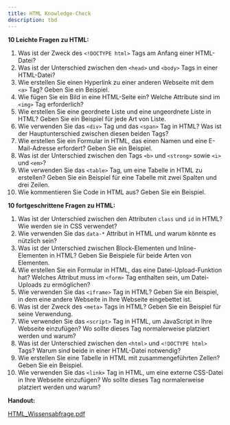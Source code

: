 ```yaml
---
title: HTML Knowledge-Check
description: tbd
---
```


**10 Leichte Fragen zu HTML:**

1. Was ist der Zweck des `<!DOCTYPE html>` Tags am Anfang einer HTML-Datei?
2. Was ist der Unterschied zwischen den `<head>` und `<body>` Tags in einer HTML-Datei?
3. Wie erstellen Sie einen Hyperlink zu einer anderen Webseite mit dem `<a>` Tag? Geben Sie ein Beispiel.
4. Wie fügen Sie ein Bild in eine HTML-Seite ein? Welche Attribute sind im `<img>` Tag erforderlich?
5. Wie erstellen Sie eine geordnete Liste und eine ungeordnete Liste in HTML? Geben Sie ein Beispiel für jede Art von Liste.
6. Wie verwenden Sie das `<div>` Tag und das `<span>` Tag in HTML? Was ist der Hauptunterschied zwischen diesen beiden Tags?
7. Wie erstellen Sie ein Formular in HTML, das einen Namen und eine E-Mail-Adresse erfordert? Geben Sie ein Beispiel.
8. Was ist der Unterschied zwischen den Tags `<b>` und `<strong>` sowie `<i>` und `<em>`?
9. Wie verwenden Sie das `<table>` Tag, um eine Tabelle in HTML zu erstellen? Geben Sie ein Beispiel für eine Tabelle mit zwei Spalten und drei Zeilen.
10. Wie kommentieren Sie Code in HTML aus? Geben Sie ein Beispiel.

**10 fortgeschrittene Fragen zu HTML:**

1. Was ist der Unterschied zwischen den Attributen `class` und `id` in HTML? Wie werden sie in CSS verwendet?
2. Wie verwenden Sie das `data-*` Attribut in HTML und warum könnte es nützlich sein?
3. Was ist der Unterschied zwischen Block-Elementen und Inline-Elementen in HTML? Geben Sie Beispiele für beide Arten von Elementen.
4. Wie erstellen Sie ein Formular in HTML, das eine Datei-Upload-Funktion hat? Welches Attribut muss im `<form>` Tag enthalten sein, um Datei-Uploads zu ermöglichen?
5. Wie verwenden Sie das `<iframe>` Tag in HTML? Geben Sie ein Beispiel, in dem eine andere Webseite in Ihre Webseite eingebettet ist.
6. Was ist der Zweck des `<meta>` Tags in HTML? Geben Sie ein Beispiel für seine Verwendung.
7. Wie verwenden Sie das `<script>` Tag in HTML, um JavaScript in Ihre Webseite einzufügen? Wo sollte dieses Tag normalerweise platziert werden und warum?
8. Was ist der Unterschied zwischen den `<html>` und `<!DOCTYPE html>` Tags? Warum sind beide in einer HTML-Datei notwendig?
9. Wie erstellen Sie eine Tabelle in HTML mit zusammengeführten Zellen? Geben Sie ein Beispiel.
10. Wie verwenden Sie das `<link>` Tag in HTML, um eine externe CSS-Datei in Ihre Webseite einzufügen? Wo sollte dieses Tag normalerweise platziert werden und warum?

**Handout:**

[HTML_Wissensabfrage.pdf](HTML%20-%20Wissensabfrage%205c00fb24845c466fbfe05d778fa27216/HTML_Wissensabfrage.pdf)
